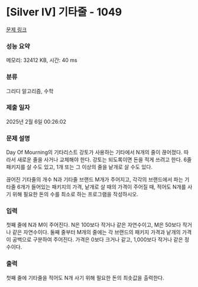 # [Silver IV] 기타줄 - 1049 

[문제 링크](https://www.acmicpc.net/problem/1049) 

### 성능 요약

메모리: 32412 KB, 시간: 40 ms

### 분류

그리디 알고리즘, 수학

### 제출 일자

2025년 2월 6일 00:26:02

### 문제 설명

<p style="user-select: auto !important;">Day Of Mourning의 기타리스트 강토가 사용하는 기타에서 N개의 줄이 끊어졌다. 따라서 새로운 줄을 사거나 교체해야 한다. 강토는 되도록이면 돈을 적게 쓰려고 한다. 6줄 패키지를 살 수도 있고, 1개 또는 그 이상의 줄을 낱개로 살 수도 있다.</p>

<p style="user-select: auto !important;">끊어진 기타줄의 개수 N과 기타줄 브랜드 M개가 주어지고, 각각의 브랜드에서 파는 기타줄 6개가 들어있는 패키지의 가격, 낱개로 살 때의 가격이 주어질 때, 적어도 N개를 사기 위해 필요한 돈의 수를 최소로 하는 프로그램을 작성하시오.</p>

### 입력 

 <p style="user-select: auto !important;">첫째 줄에 N과 M이 주어진다. N은 100보다 작거나 같은 자연수이고, M은 50보다 작거나 같은 자연수이다. 둘째 줄부터 M개의 줄에는 각 브랜드의 패키지 가격과 낱개의 가격이 공백으로 구분하여 주어진다. 가격은 0보다 크거나 같고, 1,000보다 작거나 같은 정수이다.</p>

### 출력 

 <p style="user-select: auto !important;">첫째 줄에 기타줄을 적어도 N개 사기 위해 필요한 돈의 최솟값을 출력한다.</p>


